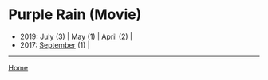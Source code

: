 # Purple Rain (Movie)

  * 2019: 
      [July](./purple-rain-movie-2019-07.md) (3) | 
      [May](./purple-rain-movie-2019-05.md) (1) | 
      [April](./purple-rain-movie-2019-04.md) (2) | 
  * 2017: 
      [September](./purple-rain-movie-2017-09.md) (1) | 

----

[Home](../)
